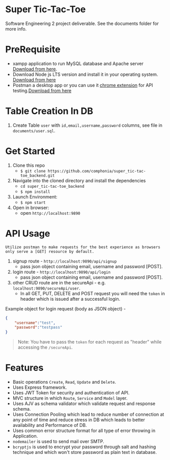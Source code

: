 # Super Tic-Tac-Toe

Software Engineering 2 project deliverable. See the documents folder for more info.

# PreRequisite

* xampp application to run MySQL database and Apache server [Download from here](https://www.apachefriends.org/index.html).
* Download Node js LTS version and install it in your operating system. [Download from here](https://nodejs.org/en/download/)
* Postman a desktop app or you can use it [chrome extension](https://chrome.google.com/webstore/category/extensions) for API testing.[Download from here](https://www.getpostman.com/apps) 

# Table Creation In DB

1. Create Table `user` with `id,email,username,password` columns, see file in `documents/user.sql`.

# Get Started

1.  Clone this repo
    * `$ git clone https://github.com/comphonia/super_tic-tac-toe_backend.git`
2. Navigate into the cloned directory and install the dependencies
    * `cd super_tic-tac-toe_backend`
    * `$ npm install`
3. Launch Environment:
    * `$ npm start`
4. Open in browser:
    * open `http://localhost:9890`



# API Usage 
    Utilize postman to make requests for the best experience as browsers only serve a [GET] resource by default.

1. signup route - `http://localhost:9890/api/signup`
     * pass json object containing email, username and password [POST].
2. login route - `http://localhost:9890/api/login`
     * pass json object containing email, username and password [POST].
3. other CRUD route are in the secureApi - e.g.  `localhost:9890/secureApi/user`.
     * In all GET, PUT, DELETE and POST request you will need the `token` in header which is issued after a successful login.

Example object for login request (body as JSON object) -

```json
{
    "username":"test",
    "password":"testpass"
}
```

> Note: You have to pass the `token` for each request as "header" while accessing the `/secureApi`.

# Features

* Basic operations `Create`, `Read`, `Update` and `Delete`.
* Uses Express framework.
* Uses JWT Token for security and authentication of API.
* MVC structure in which `Route`, `Service` and `Model` layer.
* Uses AJV as schema validator which validate request and response schema.
* Uses Connection Pooling which lead to reduce number of connection at any point of time and reduce stress in DB which leads to better availability and Performance of DB.
* Uses common error structure format for all type of error throwing in Application.
* `nodemailer` is used to send mail over SMTP.
* `bcryptjs` is used to encrypt your password through salt and hashing technique and which won't store password as plain text in database.